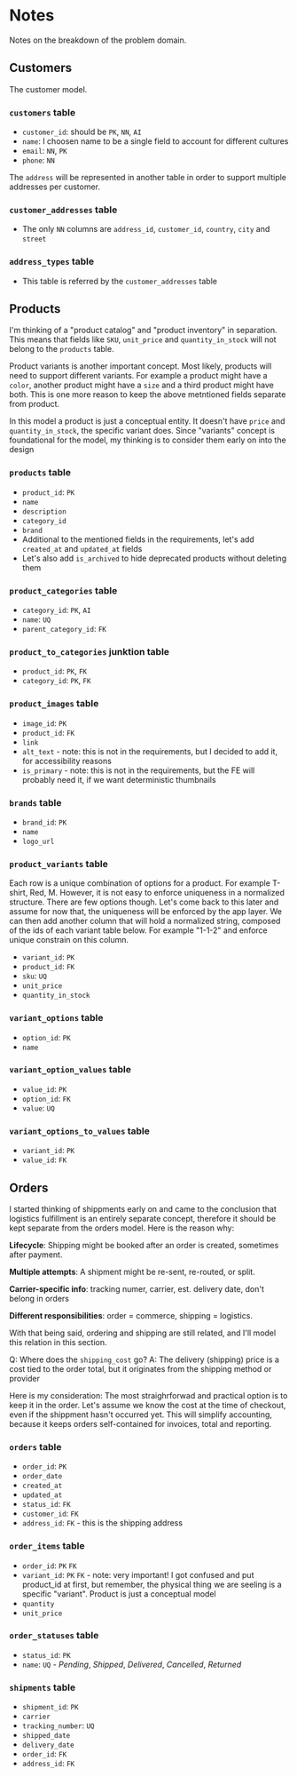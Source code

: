 # Notes

Notes on the breakdown of the problem domain.

## Customers

The customer model.

### `customers` table

- `customer_id`: should be `PK`, `NN`, `AI`
- `name`: I choosen name to be a single field to account for different cultures
- `email`: `NN`, `PK`
- `phone`: `NN`

The `address` will be represented in another table in order to support multiple addresses per customer.

### `customer_addresses` table

- The only `NN` columns are `address_id`, `customer_id`, `country`, `city` and `street`

### `address_types` table

- This table is referred by the `customer_addresses` table

## Products

I'm thinking of a "product catalog" and "product inventory" in separation. This means that fields like `SKU`, `unit_price` and `quantity_in_stock` will not belong to the `products` table.

Product variants is another important concept. Most likely, products will need to support different variants. For example a product might have a `color`, another product might have a `size` and a third product might have both. This is one more reason to keep the above metntioned fields separate from product.

In this model a product is just a conceptual entity. It doesn't have `price` and `quantity_in_stock`, the specific variant does. Since "variants" concept is foundational for the model, my thinking is to consider them early on into the design


### `products` table

- `product_id`: `PK`
- `name`
- `description`
- `category_id`
- `brand`
- Additional to the mentioned fields in the requirements, let's add `created_at` and `updated_at` fields
- Let's also add `is_archived` to hide deprecated products without deleting them

### `product_categories` table

- `category_id`: `PK`, `AI`
- `name`: `UQ`
- `parent_category_id`: `FK`

### `product_to_categories` junktion table

- `product_id`: `PK`, `FK`
- `category_id`: `PK`, `FK`

### `product_images` table

- `image_id`: `PK`
- `product_id`: `FK`
- `link`
- `alt_text` - note: this is not in the requirements, but I decided to add it, for accessibility reasons
- `is_primary` - note: this is not in the requirements, but the FE will probably need it, if we want deterministic thumbnails

### `brands` table

- `brand_id`: `PK`
- `name`
- `logo_url`

### `product_variants` table

Each row is a unique combination of options for a product. For example T-shirt, Red, M. However, it is not easy to enforce uniqueness in a normalized structure. There are few options though. Let's come back to this later and assume for now that, the uniqueness will be enforced by the app layer. We can then add another column that will hold a normalized string, composed of the ids of each variant table below. For example "1-1-2" and enforce unique constrain on this column.

- `variant_id`: `PK`
- `product_id`: `FK`
- `sku`: `UQ`
- `unit_price`
- `quantity_in_stock`

### `variant_options` table

- `option_id`: `PK`
- `name`

### `variant_option_values` table

- `value_id`: `PK`
- `option_id`: `FK`
- `value`: `UQ`

### `variant_options_to_values` table

- `variant_id`: `PK`
- `value_id`: `FK`


## Orders

I started thinking of shippments early on and came to the conclusion that logistics fulfillment is an entirely separate concept, therefore it should be kept separate from the orders model. Here is the reason why:

**Lifecycle**: Shipping might be booked after an order is created, sometimes after payment.

**Multiple attempts**: A shipment might be re-sent, re-routed, or split.

**Carrier-specific info**: tracking numer, carrier, est. delivery date, don't belong in orders

**Different responsibilities**: order = commerce, shipping = logistics.

With that being said, ordering and shipping are still related, and I'll model this relation in this section.

Q: Where does the `shipping_cost` go?
A: The delivery (shipping) price is a cost tied to the order total, but it originates from the shipping method or provider

Here is my consideration: The most straighrforwad and practical option is to keep it in the order. Let's assume we know the cost at the time of checkout, even if the shippment hasn't occurred yet. This will simplify accounting, because it keeps orders self-contained for invoices, total and reporting.

### `orders` table

- `order_id`: `PK`
- `order_date`
- `created_at`
- `updated_at`
- `status_id`: `FK`
- `customer_id`: `FK`
- `address_id`: `FK` - this is the shipping address

### `order_items` table

- `order_id`: `PK` `FK`
- `variant_id`: `PK` `FK` - note: very important! I got confused and put product_id at first, but remember, the physical thing we are seeling is a specific "variant". Product is just a conceptual model
- `quantity`
- `unit_price`

### `order_statuses` table

- `status_id`: `PK`
- `name`: `UQ` - *Pending*, *Shipped*, *Delivered*, *Cancelled*, *Returned*

### `shipments` table

- `shipment_id`: `PK`
- `carrier`
- `tracking_number`: `UQ`
- `shipped_date`
- `delivery_date`
- `order_id`: `FK`
- `address_id`: `FK`